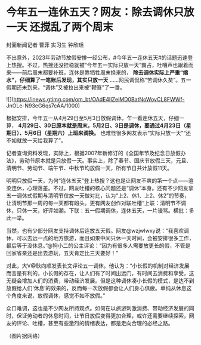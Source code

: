 # 今年五一连休五天？网友：除去调休只放一天 还搅乱了两个周末

封面新闻记者 曹菲 实习生 钟欣瑶

不出意外，2023年劳动节放假安排一经公布，#今年五一连休五天#的话题迅速登上热搜。不过，热搜还没挂稳就被“今年五一实际只放一天”霸占，吐嘈声也跟着而来——前后周末都要补班，连休是靠牺牲周末换来的，
**除去调休实际上严重“缩水”，仔细算了一笔账后发现，其实只放一天** ……网民调侃称“苦调休久矣”。五一假期还未到来，“调休”又被拉出来被“鞭笞”了一番。

![](https://inews.gtimg.com/om_bt/OAdE4lIZeiMD0BatNoWovCL8FWWf-
JnOLe-N93eG6qs7cAA/1000)

根据安排，今年五一从4月29日至5月3日放假调休，乍一看连休五天，仔细一算，
**4月29日、30日原本就是周末，5月2日、3日是调休，要通过4月23日（星期日）、5月6日（星期六）上班来调换。**
也难怪很多网友表示“实际只放一天”“还不如就放一天给我算了”。

记者查询资料发现，实际上，根据2007年新修订的《全国年节及纪念日放假办法》，劳动节原本就是只放假一天。事实上，除了春节、国庆节放假三天，元旦、清明节、劳动节、端午节、中秋节均放假一天，所有节日共计放假11天。

明明只放假一天，为何“连休五天”登上热搜？这也是让网友不爽的第一个点——渲染连休，心理落差。不过，网友吐槽的核心问题还是“调休”本身。还有不少网友拿五一调休式假期与清明节仅放一天做对比，认为“上2、休1、上2、休2”的节奏，让清明节那一周的每一天都有盼头。更有网友创作对联吐槽“上联：清明节不调休，只休一天，好评如潮。下联：五一假期调休，连休五天，一片谩骂。横批：多此一举。

当然，也有少部分网友支持调休后连放五天假。网友@wzjwlwxy说：“我喜欢调休，可以去远一点的地方旅游，而且如果中间只休一天时间，会被安排很多工作，最后等于没休息。”@狗小二的公主评论：“因为有很多人需要放更长的假，不管是回家省亲还是出去游玩，五天肯定比三天要好！”

对此，大V@耿向顺发表长文评论五一调休。他认为：“小长假的机制对经济发展而言是有利的，小长假的存在，让人们有了时间出远门，有时间去消费和享受，这无疑会增加人们的消费，带动经济发展。但是这种调休凑小长假的模式，是达不到放假给人们‘休息’的效果的，反而每一次放假都会让人们身心俱疲。单纯从休息这个角度来说，放假调休，感觉不如不放假。”

众口难调，这也是不少网友所持观点。如何在以旅游刺激消费、带动经济发展的同时，保证劳动者的休息时间，让节日放假变得更加合理，或许还需要继续探索，网友的评论、吐槽，甚至有些激烈的情绪表达，都是走向合理的必经之路。

（图片据网络）

